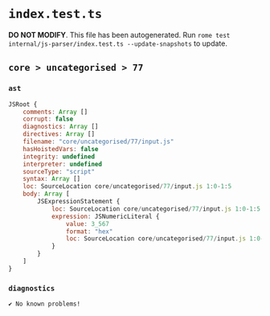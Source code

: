 # `index.test.ts`

**DO NOT MODIFY**. This file has been autogenerated. Run `rome test internal/js-parser/index.test.ts --update-snapshots` to update.

## `core > uncategorised > 77`

### `ast`

```javascript
JSRoot {
	comments: Array []
	corrupt: false
	diagnostics: Array []
	directives: Array []
	filename: "core/uncategorised/77/input.js"
	hasHoistedVars: false
	integrity: undefined
	interpreter: undefined
	sourceType: "script"
	syntax: Array []
	loc: SourceLocation core/uncategorised/77/input.js 1:0-1:5
	body: Array [
		JSExpressionStatement {
			loc: SourceLocation core/uncategorised/77/input.js 1:0-1:5
			expression: JSNumericLiteral {
				value: 3_567
				format: "hex"
				loc: SourceLocation core/uncategorised/77/input.js 1:0-1:5
			}
		}
	]
}
```

### `diagnostics`

```
✔ No known problems!

```
